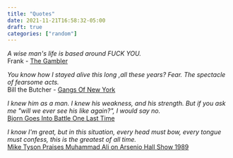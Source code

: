 ```yaml
---
title: "Quotes"
date: 2021-11-21T16:58:32-05:00
draft: true
categories: ["random"]
---
```


_A wise man's life is based around FUCK YOU._<br/>
Frank  - [The Gambler](https://www.youtube.com/watch?v=XamC7-Pt8N0)

_You know how I stayed alive this long ,all these years? Fear. The spectacle of fearsome acts._<br/>
Bill the Butcher - [Gangs Of New York](https://www.youtube.com/watch?v=waqSKNUrMaY)

_I knew him as a man. I knew his weakness, and his strength. But if you ask me "will we ever see his like again?", I would say no._<br/>
[Bjorn Goes Into Battle One Last Time](https://www.youtube.com/watch?v=ANCAyz_U_oo)

_I know I'm great, but in this situation, every head must bow, every tongue must confess, this is the greatest of all time._<br/>
[Mike Tyson Praises Muhammad Ali on Arsenio Hall Show 1989](https://www.youtube.com/watch?v=rTngzYQ6t9A)